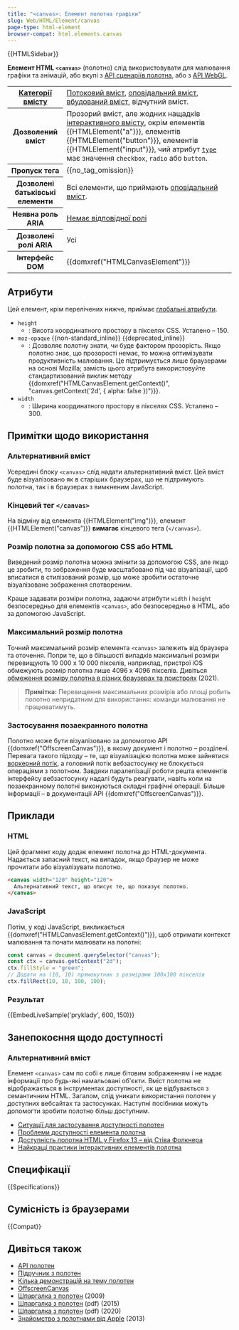 ```yaml
---
title: "<canvas>: Елемент полотна графіки"
slug: Web/HTML/Element/canvas
page-type: html-element
browser-compat: html.elements.canvas
---
```


{{HTMLSidebar}}

**Елемент HTML `<canvas>`** (полотно) слід використовувати для малювання графіки та анімацій, або вкупі з [API сценаріїв полотна](/uk/docs/Web/API/Canvas_API), або з [API WebGL](/uk/docs/Web/API/WebGL_API).

<table class="properties">
  <tbody>
    <tr>
      <th scope="row">
        <a href="/uk/docs/Web/HTML/Content_categories"
          >Категорії вмісту</a
        >
      </th>
      <td>
        <a href="/uk/docs/Web/HTML/Content_categories#potokovyi-vmist"
          >Потоковий вміст</a
        >,
        <a href="/uk/docs/Web/HTML/Content_categories#opovidalnyi-vmist"
          >оповідальний вміст</a
        >,
        <a href="/uk/docs/Web/HTML/Content_categories#vbudovanyi-vmist"
          >вбудований вміст</a
        >, відчутний вміст.
      </td>
    </tr>
    <tr>
      <th scope="row">Дозволений вміст</th>
      <td>
        Прозорий вміст, але жодних нащадків
        <a
          href="/uk/docs/Web/HTML/Content_categories#interaktyvnyi-vmist"
          >інтерактивного вмісту</a
        >, окрім елементів {{HTMLElement("a")}},
        елементів {{HTMLElement("button")}},
        елементів {{HTMLElement("input")}}, чий атрибут
        <a href="/uk/docs/Web/HTML/Element/input#type-typ"><code>type</code></a> має значення
        <code>checkbox</code>, <code>radio</code> або <code>button</code>.
      </td>
    </tr>
    <tr>
      <th scope="row">Пропуск тега</th>
      <td>{{no_tag_omission}}</td>
    </tr>
    <tr>
      <th scope="row">Дозволені батьківські елементи</th>
      <td>
        Всі елементи, що приймають
        <a href="/uk/docs/Web/HTML/Content_categories#opovidalnyi-vmist"
          >оповідальний вміст</a
        >.
      </td>
    </tr>
    <tr>
      <th scope="row">Неявна роль ARIA</th>
      <td>
        <a href="https://www.w3.org/TR/html-aria/#dfn-no-corresponding-role"
          >Немає відповідної ролі</a
        >
      </td>
    </tr>
    <tr>
      <th scope="row">Дозволені ролі ARIA</th>
      <td>Усі</td>
    </tr>
    <tr>
      <th scope="row">Інтерфейс DOM</th>
      <td>{{domxref("HTMLCanvasElement")}}</td>
    </tr>
  </tbody>
</table>

## Атрибути

Цей елемент, крім перелічених нижче, приймає [глобальні атрибути](/uk/docs/Web/HTML/Global_attributes).

- `height`
  - : Висота координатного простору в пікселях CSS. Усталено – 150.
- `moz-opaque` {{non-standard_inline}} {{deprecated_inline}}
  - : Дозволяє полотну знати, чи буде фактором прозорість. Якщо полотно знає, що прозорості немає, то можна оптимізувати продуктивність малювання. Це підтримується лише браузерами на основі Mozilla; замість цього атрибута використовуйте стандартизований виклик методу {{domxref("HTMLCanvasElement.getContext()", "canvas.getContext('2d', { alpha: false })")}}.
- `width`
  - : Ширина координатного простору в пікселях CSS. Усталено – 300.

## Примітки щодо використання

### Альтернативний вміст

Усередині блоку `<canvas>` слід надати альтернативний вміст. Цей вміст буде візуалізовано як в старіших браузерах, що не підтримують полотна, так і в браузерах з вимкненим JavaScript.

### Кінцевий тег `</canvas>`

На відміну від елемента {{HTMLElement("img")}}, елемент {{HTMLElement("canvas")}} **вимагає** кінцевого тега (`</canvas>`).

### Розмір полотна за допомогою CSS або HTML

Виведений розмір полотна можна змінити за допомогою CSS, але якщо це зробити, то зображення буде масштабовано під час візуалізації, щоб вписатися в стилізований розмір, що може зробити остаточне візуалізоване зображення спотвореним.

Краще задавати розміри полотна, задаючи атрибути `width` і `height` безпосередньо для елементів `<canvas>`, або безпосередньо в HTML, або за допомогою JavaScript.

### Максимальний розмір полотна

Точний максимальний розмір елемента `<canvas>` залежить від браузера та оточення. Попри те, що в більшості випадків максимальні розміри перевищують 10 000 x 10 000 пікселів, наприклад, пристрої iOS обмежують розмір полотна лише 4096 x 4096 пікселів. Дивіться [обмеження розміру полотна в різних браузерах та пристроях](https://github.com/jhildenbiddle/canvas-size#test-results) (2021).

> **Примітка:** Перевищення максимальних розмірів або площі робить полотно непридатним для використання: команди малювання не працюватимуть.

### Застосування позаекранного полотна

Полотно може бути візуалізовано за допомогою API {{domxref("OffscreenCanvas")}}, в якому документ і полотно – розділені.
Перевага такого підходу – те, що візуалізацією полотна може зайнятися [воркерний потік](/uk/docs/Web/API/Web_Workers_API/Using_web_workers), а головний потік вебзастосунку не блокується операціями з полотном.
Завдяки паралелізації роботи решта елементів інтерфейсу вебзастосунку надалі будуть реагувати, навіть коли на позаекранному полотні виконуються складні графічні операції.
Більше інформації – в документації API {{domxref("OffscreenCanvas")}}.

## Приклади

### HTML

Цей фрагмент коду додає елемент полотна до HTML-документа. Надається запасний текст, на випадок, якщо браузер не може прочитати або візуалізувати полотно.

```html
<canvas width="120" height="120">
  Альтернативний текст, що описує те, що показує полотно.
</canvas>
```

### JavaScript

Потім, у коді JavaScript, викликається {{domxref("HTMLCanvasElement.getContext()")}}, щоб отримати контекст малювання та почати малювати на полотні:

```js
const canvas = document.querySelector("canvas");
const ctx = canvas.getContext("2d");
ctx.fillStyle = "green";
// Додати на (10, 10) прямокутник з розмірами 100x100 пікселів
ctx.fillRect(10, 10, 100, 100);
```

### Результат

{{EmbedLiveSample('pryklady', 600, 150)}}

## Занепокоєння щодо доступності

### Альтернативний вміст

Елемент `<canvas>` сам по собі є лише бітовим зображенням і не надає інформації про будь-які намальовані об'єкти. Вміст полотна не відображається в інструментах доступності, як це відбувається з семантичним HTML. Загалом, слід уникати використання полотен у доступних вебсайтах та застосунках. Наступні посібники можуть допомогти зробити полотно більш доступним.

- [Ситуації для застосування доступності полотен](https://www.w3.org/WAI/PF/HTML/wiki/Canvas_Accessibility_Use_Cases)
- [Проблеми доступності елемента полотна](https://www.w3.org/html/wg/wiki/AddedElementCanvas)
- [Доступність полотна HTML у Firefox 13 – від Стіва Фолкнера](https://www.tpgi.com/html5-canvas-accessibility-in-firefox-13/)
- [Найкращі практики інтерактивних елементів полотна](https://html.spec.whatwg.org/multipage/scripting.html#best-practices)

## Специфікації

{{Specifications}}

## Сумісність із браузерами

{{Compat}}

## Дивіться також

- [API полотен](/uk/docs/Web/API/Canvas_API)
- [Підручник з полотен](/uk/docs/Web/API/Canvas_API/Tutorial)
- [Кілька демонстрацій на тему полотен](/uk/docs/Web/Demos#canvas)
- [OffscreenCanvas](/uk/docs/Web/API/OffscreenCanvas)
- [Шпаргалка з полотен](https://simon.html5.org/dump/html5-canvas-cheat-sheet.html) (2009)
- [Шпаргалка з полотен](https://websitesetup.org/wp-content/uploads/2015/11/Infopgraphic-CanvasCheatSheet-Final2.pdf) (pdf) (2015)
- [Шпаргалка з полотен](https://www.coding-dude.com/wp/wp-content/uploads/2020/09/HTML5-canvas-cheat-sheet.pdf) (pdf) (2020)
- [Знайомство з полотнами від Apple](https://developer.apple.com/library/archive/documentation/AudioVideo/Conceptual/HTML-canvas-guide/Introduction/Introduction.html) (2013)
